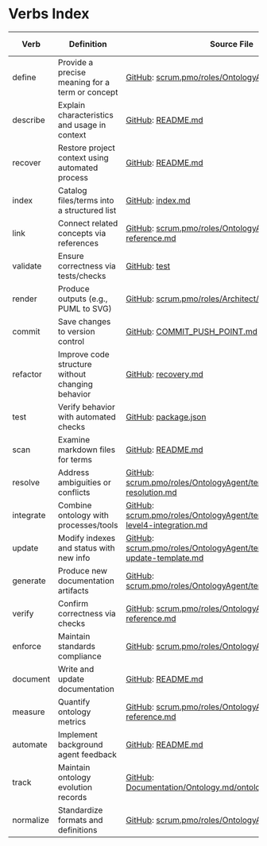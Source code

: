 # Verbs Index

| Verb | Definition | Source File | Line | Cross-Reference |
|------|------------|-------------|------|-----------------|
| define | Provide a precise meaning for a term or concept | [GitHub](https://github.com/Cerulean-Circle-GmbH/Web4Articles/blob/feature/ontology-agent/scrum.pmo/roles/OntologyAgent/process.md): [scrum.pmo/roles/OntologyAgent/process.md](../../scrum.pmo/roles/OntologyAgent/process.md) | 28 | [Ontology](../Ontology.md/nouns.index.md) |
| describe | Explain characteristics and usage in context | [GitHub](https://github.com/Cerulean-Circle-GmbH/Web4Articles/blob/feature/ontology-agent/README.md): [README.md](../../README.md) | 26 | [Glossary](../Ontology.md/nouns.index.md) |
| recover | Restore project context using automated process | [GitHub](https://github.com/Cerulean-Circle-GmbH/Web4Articles/blob/feature/ontology-agent/README.md): [README.md](../../README.md) | 52 | [Recovery](../Ontology.md/nouns.index.md) |
| index | Catalog files/terms into a structured list | [GitHub](https://github.com/Cerulean-Circle-GmbH/Web4Articles/blob/feature/ontology-agent/index.md): [index.md](../../index.md) | 1 | [Index](../Ontology.md/nouns.index.md) |
| link | Connect related concepts via references | [GitHub](https://github.com/Cerulean-Circle-GmbH/Web4Articles/blob/feature/ontology-agent/scrum.pmo/roles/OntologyAgent/quick-reference.md): [scrum.pmo/roles/OntologyAgent/quick-reference.md](../../scrum.pmo/roles/OntologyAgent/quick-reference.md) | 150 | [Cross-Reference](../Ontology.md/nouns.index.md) |
| validate | Ensure correctness via tests/checks | [GitHub](https://github.com/Cerulean-Circle-GmbH/Web4Articles/tree/feature/ontology-agent/test): [test](../../test) | 1 | [QA](../Ontology.md/nouns.index.md) |
| render | Produce outputs (e.g., PUML to SVG) | [GitHub](https://github.com/Cerulean-Circle-GmbH/Web4Articles/blob/feature/ontology-agent/scrum.pmo/roles/Architect/process.md): [scrum.pmo/roles/Architect/process.md](../../scrum.pmo/roles/Architect/process.md) | 27 | [PlantUML](../Ontology.md/nouns.index.md) |
| commit | Save changes to version control | [GitHub](https://github.com/Cerulean-Circle-GmbH/Web4Articles/blob/feature/ontology-agent/COMMIT_PUSH_POINT.md): [COMMIT_PUSH_POINT.md](../../COMMIT_PUSH_POINT.md) | 1 | [Repository](../Ontology.md/nouns.index.md) |
| refactor | Improve code structure without changing behavior | [GitHub](https://github.com/Cerulean-Circle-GmbH/Web4Articles/blob/feature/ontology-agent/recovery.md): [recovery.md](../../recovery.md) | 58 | [Developer](../Ontology.md/nouns.index.md) |
| test | Verify behavior with automated checks | [GitHub](https://github.com/Cerulean-Circle-GmbH/Web4Articles/blob/feature/ontology-agent/package.json): [package.json](../../package.json) | 9 | [Vitest](../Ontology.md/nouns.index.md) |
| scan | Examine markdown files for terms | [GitHub](https://github.com/Cerulean-Circle-GmbH/Web4Articles/blob/feature/ontology-agent/README.md): [README.md](../../README.md) | 67 | [Ontology](../Ontology.md/nouns.index.md) |
| resolve | Address ambiguities or conflicts | [GitHub](https://github.com/Cerulean-Circle-GmbH/Web4Articles/blob/feature/ontology-agent/scrum.pmo/roles/OntologyAgent/templates/ambiguity-resolution.md): [scrum.pmo/roles/OntologyAgent/templates/ambiguity-resolution.md](../../scrum.pmo/roles/OntologyAgent/templates/ambiguity-resolution.md) | 3 | [Ambiguities](../Ontology.md/ambiguities.index.md) |
| integrate | Combine ontology with processes/tools | [GitHub](https://github.com/Cerulean-Circle-GmbH/Web4Articles/blob/feature/ontology-agent/scrum.pmo/roles/OntologyAgent/templates/cmm-level4-integration.md): [scrum.pmo/roles/OntologyAgent/templates/cmm-level4-integration.md](../../scrum.pmo/roles/OntologyAgent/templates/cmm-level4-integration.md) | 3 | [CMM](../Ontology.md/nouns.index.md) |
| update | Modify indexes and status with new info | [GitHub](https://github.com/Cerulean-Circle-GmbH/Web4Articles/blob/feature/ontology-agent/scrum.pmo/roles/OntologyAgent/templates/index-update-template.md): [scrum.pmo/roles/OntologyAgent/templates/index-update-template.md](../../scrum.pmo/roles/OntologyAgent/templates/index-update-template.md) | 3 | [Ontology](../Ontology.md/nouns.index.md) |
| generate | Produce new documentation artifacts | [GitHub](https://github.com/Cerulean-Circle-GmbH/Web4Articles/blob/feature/ontology-agent/scrum.pmo/roles/OntologyAgent/templates/README.md): [scrum.pmo/roles/OntologyAgent/templates/README.md](../../scrum.pmo/roles/OntologyAgent/templates/README.md) | 5 | [Documentation](../Ontology.md/nouns.index.md) |
| verify | Confirm correctness via checks | [GitHub](https://github.com/Cerulean-Circle-GmbH/Web4Articles/blob/feature/ontology-agent/scrum.pmo/roles/OntologyAgent/quick-reference.md): [scrum.pmo/roles/OntologyAgent/quick-reference.md](../../scrum.pmo/roles/OntologyAgent/quick-reference.md) | 36 | [QA](../Ontology.md/nouns.index.md) |
| enforce | Maintain standards compliance | [GitHub](https://github.com/Cerulean-Circle-GmbH/Web4Articles/blob/feature/ontology-agent/scrum.pmo/roles/OntologyAgent/process.md): [scrum.pmo/roles/OntologyAgent/process.md](../../scrum.pmo/roles/OntologyAgent/process.md) | 27 | [CMM](../Ontology.md/nouns.index.md) |
| document | Write and update documentation | [GitHub](https://github.com/Cerulean-Circle-GmbH/Web4Articles/blob/feature/ontology-agent/README.md): [README.md](../../README.md) | 36 | [Article](../Ontology.md/nouns.index.md) |
| measure | Quantify ontology metrics | [GitHub](https://github.com/Cerulean-Circle-GmbH/Web4Articles/blob/feature/ontology-agent/scrum.pmo/roles/OntologyAgent/quick-reference.md): [scrum.pmo/roles/OntologyAgent/quick-reference.md](../../scrum.pmo/roles/OntologyAgent/quick-reference.md) | 215 | [Metrics](../Ontology.md/nouns.index.md) |
| automate | Implement background agent feedback | [GitHub](https://github.com/Cerulean-Circle-GmbH/Web4Articles/blob/feature/ontology-agent/README.md): [README.md](../../README.md) | 28 | [Background Agent](../Ontology.md/nouns.index.md) |
| track | Maintain ontology evolution records | [GitHub](https://github.com/Cerulean-Circle-GmbH/Web4Articles/blob/feature/ontology-agent/Documentation/Ontology.md/ontology.status.md): [Documentation/Ontology.md/ontology.status.md](../../Documentation/Ontology.md/ontology.status.md) | 1 | [Status](../Ontology.md/ontology.status.md) |
| normalize | Standardize formats and definitions | [GitHub](https://github.com/Cerulean-Circle-GmbH/Web4Articles/blob/feature/ontology-agent/scrum.pmo/roles/OntologyAgent/process.md): [scrum.pmo/roles/OntologyAgent/process.md](../../scrum.pmo/roles/OntologyAgent/process.md) | 70 | [Quality](../Ontology.md/nouns.index.md) |